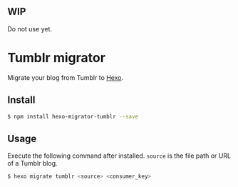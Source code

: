 ## WIP ##

Do not use yet.

# Tumblr migrator

Migrate your blog from Tumblr to [Hexo].

## Install

``` bash
$ npm install hexo-migrator-tumblr --save
```

## Usage

Execute the following command after installed. `source` is the file path or URL of a Tumblr blog.

``` bash
$ hexo migrate tumblr <source> <consumer_key>
```

[Hexo]: http://zespia.tw/hexo